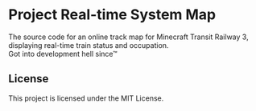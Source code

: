 # Project Real-time System Map
The source code for an online track map for Minecraft Transit Railway 3, displaying real-time train status and occupation.  
Got into development hell since™

## License
This project is licensed under the MIT License.